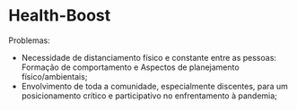 # Health-Boost

Problemas:
- Necessidade de distanciamento físico e constante entre as pessoas: Formação de comportamento e Aspectos de planejamento físico/ambientais;
- Envolvimento de toda a comunidade, especialmente discentes, para um posicionamento crítico e participativo no enfrentamento à pandemia;
